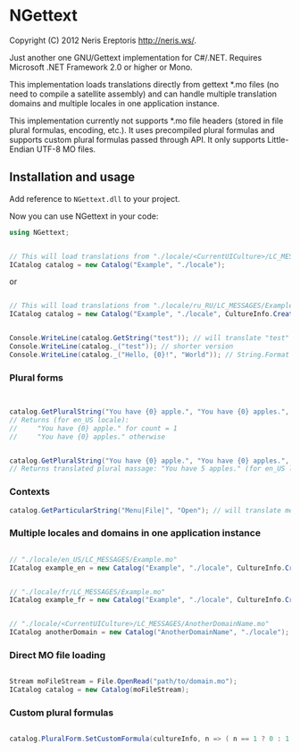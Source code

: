 NGettext
========

Copyright (C) 2012 Neris Ereptoris <http://neris.ws/>.


Just another one GNU/Gettext implementation for C#/.NET.
Requires Microsoft .NET Framework 2.0 or higher or Mono.

This implementation loads translations directly from gettext *.mo files (no need to compile a satellite assembly) and can handle multiple translation domains and multiple locales in one application instance.

This implementation currently not supports *.mo file headers (stored in file plural formulas, encoding, etc.).
It uses precompiled plural formulas and supports custom plural formulas passed through API.
It only supports Little-Endian UTF-8 MO files.



Installation and usage
----------------------

Add reference to `NGettext.dll` to your project.


Now you can use NGettext in your code:
```csharp
using NGettext;
```

```csharp

// This will load translations from "./locale/<CurrentUICulture>/LC_MESSAGES/Example.mo"
ICatalog catalog = new Catalog("Example", "./locale");

```

or

```csharp

// This will load translations from "./locale/ru_RU/LC_MESSAGES/Example.mo"
ICatalog catalog = new Catalog("Example", "./locale", CultureInfo.CreateSpecificCulture("ru-RU"));

```



```csharp

Console.WriteLine(catalog.GetString("test")); // will translate "test" using loaded translations
Console.WriteLine(catalog._("test")); // shorter version
Console.WriteLine(catalog._("Hello, {0}!", "World")); // String.Format support

```



### Plural forms

```csharp


catalog.GetPluralString("You have {0} apple.", "You have {0} apples.", count);
// Returns (for en_US locale):
//     "You have {0} apple." for count = 1
//     "You have {0} apples." otherwise


catalog.GetPluralString("You have {0} apple.", "You have {0} apples.", 5, 5);
// Returns translated plural massage: "You have 5 apples." (for en_US locale)


```



### Contexts

```csharp
catalog.GetParticularString("Menu|File|", "Open"); // will translate message "Open" using context "Menu|File|"
```



### Multiple locales and domains in one application instance

```csharp

// "./locale/en_US/LC_MESSAGES/Example.mo"
ICatalog example_en = new Catalog("Example", "./locale", CultureInfo.CreateSpecificCulture("en-US"));


// "./locale/fr/LC_MESSAGES/Example.mo"
ICatalog example_fr = new Catalog("Example", "./locale", CultureInfo.CreateSpecificCulture("fr"));


// "./locale/<CurrentUICulture>/LC_MESSAGES/AnotherDomainName.mo"
ICatalog anotherDomain = new Catalog("AnotherDomainName", "./locale");

```



### Direct MO file loading

```csharp

Stream moFileStream = File.OpenRead("path/to/domain.mo");
ICatalog catalog = new Catalog(moFileStream);

```



### Custom plural formulas

```csharp

catalog.PluralForm.SetCustomFormula(cultureInfo, n => ( n == 1 ? 0 : 1 ));

```